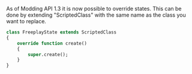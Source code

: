 As of Modding API 1.3 it is now possible to override states.
This can be done by extending "ScriptedClass" with the same name as the class you want to replace.

```haxe
class FreeplayState extends ScriptedClass
{
    override function create()
    {
        super.create();
    }
}
```